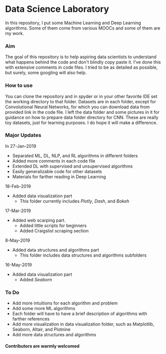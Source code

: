 # Data Science Laboratory
In this repository, I put some Machine Learning and Deep Learning algorithms.
Some of them come from various MOOCs and some of them are my work.


### Aim

The goal of this repository is to help aspiring data scientists to understand what happens behind the code and don't blindly copy paste it. I've done this with extensive comments in code files.
I tried to be as detailed as possible, but surely, some googling will also help.


### How to use

You can clone the repository and in spyder or in your other favorite IDE set the working directory to that folder. 
Datasets are in each folder, except for Convolutional Neural Networks, for which you can download data from provided link in the code file. I left the data folder and some pictures in it for guidance on how to prepare data folder directory for CNN. These are really toy datasets, just for learning purposes. I do hope it will make a difference.


### Major Updates

In 27-Jan-2019

* Separated ML, DL, NLP, and RL algorithms in different folders
* Added more comments in each code file
* Extended DL with supervised and unsupervised algorithms
* Easily generalizable code for other datasets
* Materials for farther reading in Deep Learning


18-Feb-2019

* Added data visualization part
    * This folder currently includes *Plotly*, *Dash*, and *Bokeh*


17-Mar-2019

* Added web scarping part.
    * Added little scripts for beginners
    * Added Craigslist scraping section


8-May-2019

* Added data structures and algorithms part
    * This folder includes data structures and algorithms subfolders


16-May-2019

* Added data visualization part
    * Added *Seaborn*



### To Do

* Add more intuitions for each algorithm and problem
* Add some more ML algorithms
* Each folder will have to have a brief description of algorithms with farther references
* Add more visualization in data visualization folder, such as Matplotlib, Seaborn, Altair, and Plotnine
* Add more data structures and algorithms



#### Contributors are warmly welcomed



